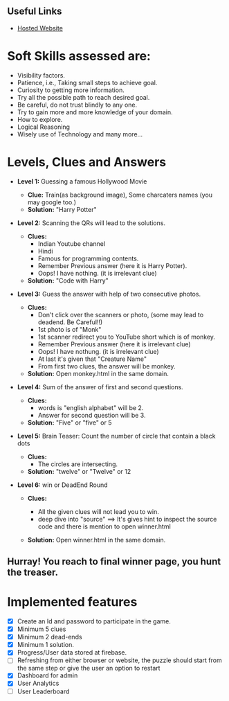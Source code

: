 ## Useful Links

- [Hosted Website](https://sixlevelpuzzle.onrender.com/)

# Soft Skills assessed are:
* Visibility factors.
* Patience, i.e., Taking small steps to achieve goal.
* Curiosity to getting more information.
* Try all the possible path to reach desired goal.
* Be careful, do not trust blindly to any one.
* Try to gain more and more knowledge of your domain.
* How to explore.
* Logical Reasoning
* Wisely use of Technology and many more...

# Levels, Clues and Answers
* **Level 1:** Guessing a famous Hollywood Movie
  * **Clue:** Train(as background image), Some charcaters names (you may google too.)
  * **Solution:** "Harry Potter"
  
* **Level 2:** Scanning the QRs will lead to the solutions.
  * **Clues:** 
    * Indian Youtube channel
    * Hindi
    * Famous for programming contents.
    * Remember Previous answer (here it is Harry Potter).
    * Oops! I have nothing. (it is irrelevant clue)
  * **Solution:** "Code with Harry"

* **Level 3:** Guess the answer with help of two consecutive photos.
  * **Clues:** 
    * Don't click over the scanners or photo, (some may lead to deadend. Be Careful!!)
    * 1st photo is of "Monk"
    * 1st scanner redirect you to YouTube short which is of monkey.
    * Remember Previous answer (here it is irrelevant clue)
    * Oops! I have nothung. (it is irrelevant clue)
    * At last it's given that "Creature Name"
    * From first two clues, the answer will be monkey.
  * **Solution:** Open monkey.html in the same domain.
  

* **Level 4:** Sum of the answer of first and second questions.
  * **Clues:** 
    * words is "english alphabet" will be 2.
    * Answer for second question will be 3.
  * **Solution:** "Five" or "five" or 5

* **Level 5:** Brain Teaser: Count the number of circle that contain a black dots
  * **Clues:**
    * The circles are intersecting.
  * **Solution:** "twelve" or "Twelve" or 12

* **Level 6:** win or DeadEnd Round
  * **Clues:**
    * All the given clues will not lead you to win.
    * deep dive into "source" ==> It's gives hint to inspect the source code and there is mention to open winner.html
    
  * **Solution:** Open winner.html in the same domain.
  
## Hurray! You reach to final winner page, you hunt the treaser.



# Implemented features

- [x] Create an Id and password to participate in the game.
- [x] Minimum 5 clues
- [x] Minimum 2 dead-ends
- [x] Minimum 1 solution.
- [x] Progress/User data stored at firebase.
- [ ] Refreshing  from either browser or website, the puzzle should start from the same step or give the user an option to restart
- [x] Dashboard for admin
- [x] User Analytics
- [ ] User Leaderboard
#
